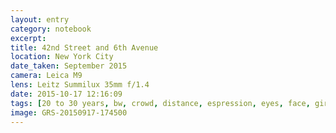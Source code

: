 ```yaml
--- 
layout: entry
category: notebook
excerpt:
title: 42nd Street and 6th Avenue
location: New York City
date_taken: September 2015
camera: Leica M9
lens: Leitz Summilux 35mm f/1.4
date: 2015-10-17 12:16:09
tags: [20 to 30 years, bw, crowd, distance, espression, eyes, face, girl, street, walking]
image: GRS-20150917-174500
---
```

